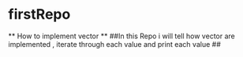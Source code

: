 # firstRepo
** How to implement vector **
##In this Repo i will tell how vector are implemented ,
iterate through each value and print each value ##

